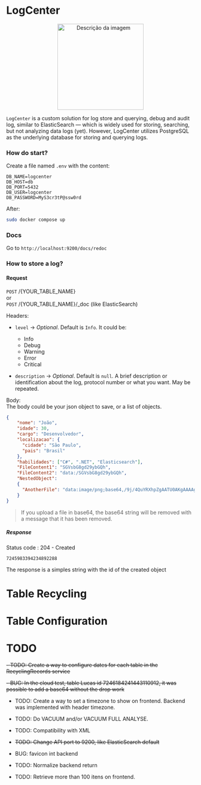 # LogCenter  
<p align="center">
  <img src="logo.png" alt="Descrição da imagem" width="230px">
</p>


`LogCenter` is a custom solution for log store and querying, debug and audit log, similar to ElasticSearch — which is widely used for storing, searching, but not analyzing data logs (yet). However, LogCenter utilizes PostgreSQL as the underlying database for storing and querying logs.  


### How do start?

Create a file named `.env` with the content:

```
DB_NAME=logcenter
DB_HOST=db
DB_PORT=5432
DB_USER=logcenter
DB_PASSWORD=MyS3cr3tP@ssw0rd
```

After:
``` bash
sudo docker compose up
```


### Docs

Go to `http://localhost:9200/docs/redoc`


### How to store a log?

#### Request
`POST` /{YOUR_TABLE_NAME}  
or  
`POST` /{YOUR_TABLE_NAME}/_doc (like ElasticSearch)

Headers:
 - `level` -> *Optional*. Default is `Info`. It could be:
    - Info
    - Debug
    - Warning
    - Error
    - Critical

 - `description` -> *Optional*. Default is `null`. A brief description or identification about the log, protocol number or what you want. May be repeated.
 

Body:  
The body could be your json object to save, or a list of objects.
```json
{
    "nome": "João",
    "idade": 30,
    "cargo": "Desenvolvedor",
    "localizacao": {
      "cidade": "São Paulo",
      "pais": "Brasil"
    },
    "habilidades": ["C#", ".NET", "Elasticsearch"],
    "FileContent1": "SGVsbG8gd29ybGQh",
    "FileContent2": "data:/SGVsbG8gd29ybGQh",
    "NestedObject": 
    {
      "AnotherFile": "data:image/png;base64,/9j/4QuYRXhpZgAATU0AKgAAAAgABwESAAMAAAA" // Base64 de "Some other content"
    }
}
```

 > If you upload a file in base64, the base64 string will be removed with a message that it has been removed.  

##### Response
Status code : 204 - Created
```
7245983394234892288
```
The response is a simples string with the id of the created object



# Table Recycling



# Table Configuration


# TODO 

 ~~- TODO: Create a way to configure dates for each table in the RecyclingRecords service~~

 ~~- BUG: In the cloud test, table Lucas id 7246184241443110912, it was possible to add a base64 without the drop work~~

 - TODO: Create a way to set a timezone to show on frontend. Backend was implemented with header timezone.

 - TODO: Do VACUUM and/or VACUUM FULL ANALYSE.

 - TODO: Compatibility with XML

 - ~~TODO: Change API port to 9200, like ElasticSearch default~~

 - BUG: favicon int backend
 - TODO: Normalize backend return
 - TODO: Retrieve more than 100 itens on frontend.
